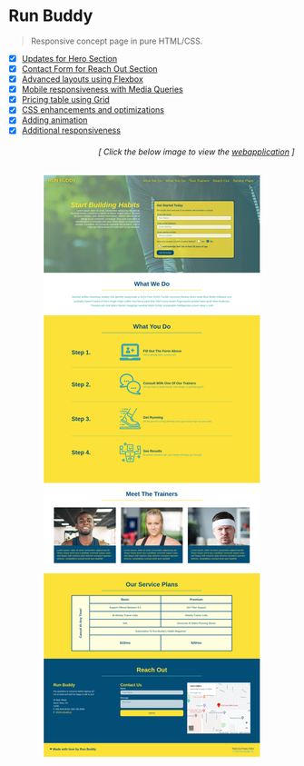# Run Buddy

> Responsive concept page in pure HTML/CSS.

- [x] [Updates for Hero Section](https://github.com/MBrassey/run-buddy/issues/6)
- [x] [Contact Form for Reach Out Section](https://github.com/MBrassey/run-buddy/issues/7)
- [x] [Advanced layouts using Flexbox](https://github.com/MBrassey/run-buddy/issues/8)
- [x] [Mobile responsiveness with Media Queries](https://github.com/MBrassey/run-buddy/issues/9) 
- [x] [Pricing table using Grid](https://github.com/MBrassey/run-buddy/issues/10)
- [x] [CSS enhancements and optimizations](https://github.com/MBrassey/run-buddy/issues/11)
- [x] [Adding animation](https://github.com/MBrassey/run-buddy/issues/12)
- [x] [Additional responsiveness](https://github.com/MBrassey/run-buddy/issues/20)

<h6><p align="right">[ Click the below image to view the <a href="https://MBrassey.github.io/run-buddy/">webapplication</a> ]</p></h6>

[<p align="center"><img src="assets/images/Run_Buddy.jpg">](https://MBrassey.github.io/run-buddy/)
